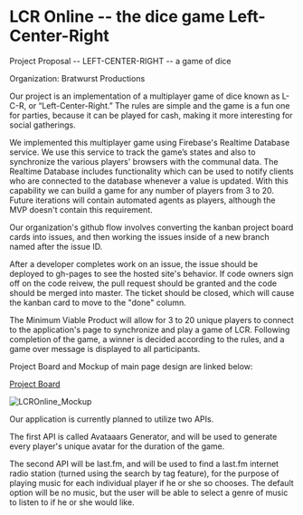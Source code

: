 # LCR Online -- the dice game Left-Center-Right

Project Proposal -- LEFT-CENTER-RIGHT -- a game of dice

Organization: Bratwurst Productions

Our project is an implementation of a multiplayer game of dice known as L-C-R, or “Left-Center-Right.” The rules are simple and the game is a fun one for parties, because it can be played for cash, making it more interesting for social gatherings.

We implemented this multiplayer game using Firebase's Realtime Database service. We use this service to track the game’s states and also to synchronize the various players' browsers with the communal data. The Realtime Database includes functionality which can be used to notify clients who are connected to the database whenever a value is updated. With this capability we can build a game for any number of players from 3 to 20. Future iterations will contain automated agents as players, although the MVP doesn't contain this requirement.

Our organization's github flow involves converting the kanban project board cards into issues, and then working the issues inside of a new branch named after the issue ID.

After a developer completes work on an issue, the issue should be deployed to gh-pages to see the hosted site's behavior. If code owners sign off on the code reivew, the pull request should be granted and the code should be merged into master. The ticket should be closed, which will cause the kanban card to move to the "done" column.

The Minimum Viable Product will allow for 3 to 20 unique players to connect to the application's page to synchronize and play a game of LCR. Following completion of the game, a winner is decided according to the rules, and a game over message is displayed to all participants.

Project Board and Mockup of main page design are linked below:

[Project Board](https://github.com/bratwurst-productions/LCR-Game/projects/1)


![LCROnline_Mockup](https://user-images.githubusercontent.com/46508146/56332224-1db49880-6155-11e9-9797-3b8e2d210599.png)

Our application is currently planned to utilize two APIs.

The first API is called Avataaars Generator, and will be used to generate every player's unique avatar for the duration of the game.

The second API will be last.fm, and will be used to find a last.fm internet radio station (turned using the search by tag feature), for the purpose of playing music for each individual player if he or she so chooses. The default option will be no music, but the user will be able to select a genre of music to listen to if he or she would like. 
